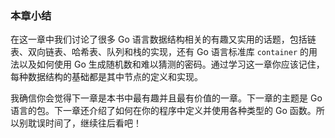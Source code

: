 ### 本章小结

在这一章中我们讨论了很多 Go 语言数据结构相关的有趣又实用的话题，包括链表、双向链表、哈希表、队列和栈的实现，还有 Go 语言标准库 `container` 的用法以及如何使用 Go 生成随机数和难以猜测的密码。通过学习这一章你应该记住，每种数据结构的基础都是其中节点的定义和实现。

我确信你会觉得下一章是本书中最有趣并且最有价值的一章。下一章的主题是 Go 语言的包。下一章还介绍了如何在你的程序中定义并使用各种类型的 Go 函数。所以别耽误时间了，继续往后看吧！